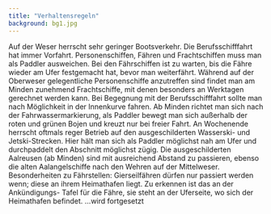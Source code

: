 ```yaml
---
title: "Verhaltensregeln"
background: bg1.jpg
---
```

Auf der Weser herrscht sehr geringer Bootsverkehr. Die Berufsschifffahrt hat immer Vorfahrt. Personenschiffen,  Fähren und Frachtschiffen muss man als Paddler ausweichen. Bei den Fährschiffen ist zu warten, bis die Fähre wieder am Ufer festgemacht hat, bevor man weiterfährt. Während auf der Oberweser gelegentliche Personenschiffe anzutreffen sind findet man am Minden zunehmend Frachtschiffe, mit denen besonders an Werktagen gerechnet werden kann. Bei Begegnung mit der Berufsschifffahrt sollte man nach Möglichkeit in der Innenkurve fahren.
Ab Minden richtet man sich nach der Fahrwassermarkierung, als Paddler bewegt man sich außerhalb der roten und grünen Bojen und kreuzt nur bei freier Fahrt.
An Wochenende herrscht oftmals reger Betrieb auf den ausgeschilderten Wasserski- und Jetski-Strecken. Hier hält man sich als Paddler möglichst nah am Ufer und durchpaddelt den Abschnitt möglichst zügig.
Die ausgeschilderten Aalreusen (ab Minden) sind mit ausreichend Abstand zu passieren, ebenso die alten Aalangelschiffe nach den Wehren auf der Mittelweser.
Besonderheiten zu Fährstellen: Gierseilfähren dürfen nur passiert werden wenn; diese an ihrem Heimathafen liegt. Zu erkennen ist das an der Ankündigungs- Tafel für die Fähre, sie steht an der Uferseite, wo sich der Heimathafen befindet.
...wird fortgesetzt
